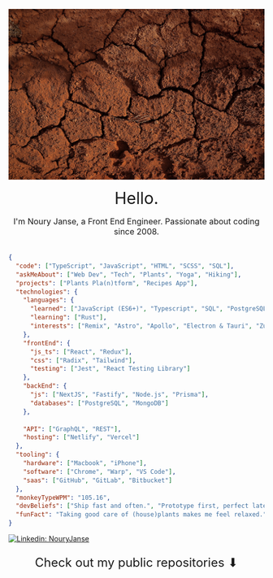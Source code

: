 <p align="center">
    <img src="content/soil.jpg" width="768px"/>
</p>

<p align="center" style="font-size: 32px; margin: 0;">Hello.</p>
<p align="center" style="font-size: 16px; margin-bottom: 32px;">I'm Noury Janse, a Front End Engineer.
Passionate about coding since 2008.</p>

```json
{
  "code": ["TypeScript", "JavaScript", "HTML", "SCSS", "SQL"],
  "askMeAbout": ["Web Dev", "Tech", "Plants", "Yoga", "Hiking"],
  "projects": ["Plants Pla(n)tform", "Recipes App"],
  "technologies": {
    "languages": {
      "learned": ["JavaScript (ES6+)", "Typescript", "SQL", "PostgreSQL", "HTML", "CSS"],
      "learning": ["Rust"],
      "interests": ["Remix", "Astro", "Apollo", "Electron & Tauri", "Zustand"]
    },
    "frontEnd": {
      "js_ts": ["React", "Redux"],
      "css": ["Radix", "Tailwind"],
      "testing": ["Jest", "React Testing Library"]
    },
    "backEnd": {
      "js": ["NextJS", "Fastify", "Node.js", "Prisma"],
      "databases": ["PostgreSQL", "MongoDB"]
    },

    "API": ["GraphQL", "REST"],
    "hosting": ["Netlify", "Vercel"]
  },
  "tooling": {
    "hardware": ["Macbook", "iPhone"],
    "software": ["Chrome", "Warp", "VS Code"],
    "saas": ["GitHub", "GitLab", "Bitbucket"]
  },
  "monkeyTypeWPM": "105.16",
  "devBeliefs": ["Ship fast and often.", "Prototype first, perfect later."],
  "funFact": "Taking good care of (house)plants makes me feel relaxed."
}
```

[![Linkedin: NouryJanse](https://img.shields.io/badge/-NouryJanse-blue?style=flat-square&logo=Linkedin&logoColor=white&link=https://https://www.linkedin.com/in/NouryJanse/)](https://www.linkedin.com/in/NouryJanse/)

<p align="center" style="font-size: 24px;">
Check out my public repositories ⬇
</p>
